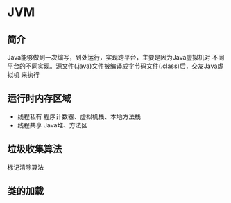 # JVM
## 简介
Java能够做到一次编写，到处运行，实现跨平台，主要是因为Java虚拟机对
不同平台的不同实现。源文件(.java)文件被编译成字节码文件(.class)后，交友Java虚拟机
来执行
## 运行时内存区域
- 线程私有
程序计数器、虚拟机栈、本地方法栈
- 线程共享
Java堆、方法区
## 垃圾收集算法
标记清除算法
## 类的加载